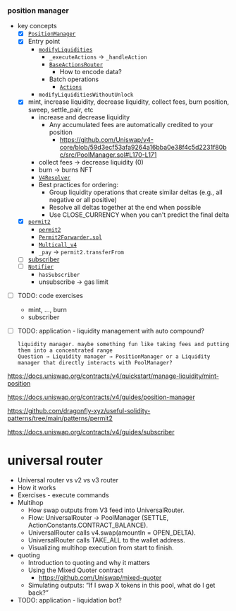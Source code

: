 ### position manager

- key concepts
  - [x] [`PositionManager`](https://github.com/Uniswap/v4-periphery/blob/main/src/PositionManager.sol)
  - [x] Entry point
    - [`modifyLiquidities`](https://github.com/Uniswap/v4-periphery/blob/60cd93803ac2b7fa65fd6cd351fd5fd4cc8c9db5/src/PositionManager.sol#L172-L179)
      - `_executeActions` -> `_handleAction`
      - [`BaseActionsRouter`](https://github.com/Uniswap/v4-periphery/blob/main/src/base/BaseActionsRouter.sol)
        - How to encode data?
      - Batch operations
        - [`Actions`](https://github.com/Uniswap/v4-periphery/blob/main/src/libraries/Actions.sol)
    - `modifyLiquiditiesWithoutUnlock`
  - [x] mint, increase liquidity, decrease liquidity, collect fees, burn position, sweep, settle_pair, etc
    - increase and decrease liquidity
      - Any accumulated fees are automatically credited to your position
        - https://github.com/Uniswap/v4-core/blob/59d3ecf53afa9264a16bba0e38f4c5d2231f80bc/src/PoolManager.sol#L170-L171
    - collect fees -> decrease liquidity (0)
    - burn -> burns NFT
    - [`V4Resolver`](https://github.com/Uniswap/v4-periphery/blob/main/src/base/DeltaResolver.sol)
    - Best practices for ordering:
      - Group liquidity operations that create similar deltas (e.g., all negative or all positive)
      - Resolve all deltas together at the end when possible
      - Use CLOSE_CURRENCY when you can't predict the final delta
  - [x] [`permit2`](./notes/permit2.png)
    - [`permit2`](https://github.com/Uniswap/permit2)
    - [`Permit2Forwarder.sol`](https://github.com/Uniswap/v4-periphery/blob/main/src/base/Permit2Forwarder.sol)
    - [`Multicall_v4`](https://github.com/Uniswap/v4-periphery/blob/main/src/base/Multicall_v4.sol)
    - `_pay` -> `permit2.transferFrom`
  - [ ] [subscriber](./notes/subscribe.png)
  - [ ] [`Notifier`](https://github.com/Uniswap/v4-periphery/blob/main/src/base/Notifier.sol)
    - `hasSubscriber`
    - unsubscribe -> gas limit
- [ ] TODO: code exercises
  - mint, ..., burn
  - subscriber
- [ ] TODO: application - liquidity management with auto compound?

  ```
  liquidity manager. maybe something fun like taking fees and putting them into a concentrated range
  Question → Liquidity manager → PositionManager or a Liquidity manager that directly interacts with PoolManager?
  ```

https://docs.uniswap.org/contracts/v4/quickstart/manage-liquidity/mint-position

https://docs.uniswap.org/contracts/v4/guides/position-manager

https://github.com/dragonfly-xyz/useful-solidity-patterns/tree/main/patterns/permit2

https://docs.uniswap.org/contracts/v4/guides/subscriber

# universal router

- Universal router vs v2 vs v3 router
- How it works
- Exercises - execute commands
- Multihop
  - How swap outputs from V3 feed into UniversalRouter.
  - Flow: UniversalRouter → PoolManager (SETTLE, ActionConstants.CONTRACT_BALANCE).
  - UniversalRouter calls v4.swap(amountIn = OPEN_DELTA).
  - UniversalRouter calls TAKE_ALL to the wallet address.
  - Visualizing multihop execution from start to finish.
- quoting
  - Introduction to quoting and why it matters
  - Using the Mixed Quoter contract
    - https://github.com/Uniswap/mixed-quoter
  - Simulating outputs: “If I swap X tokens in this pool, what do I get back?”
- TODO: application - liquidation bot?
